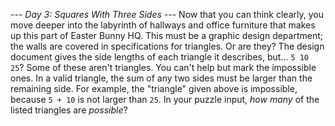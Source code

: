 *--- Day 3: Squares With Three Sides ---*
Now that you can think clearly, you move deeper into the labyrinth of hallways and office furniture that makes up this part of Easter Bunny HQ. This must be a graphic design department; the walls are covered in specifications for triangles.
Or are they?
The design document gives the side lengths of each triangle it describes, but... `5 10 25`?  Some of these aren't triangles. You can't help but mark the impossible ones.
In a valid triangle, the sum of any two sides must be larger than the remaining side.  For example, the "triangle" given above is impossible, because `5 + 10` is not larger than `25`.
In your puzzle input, _how many_ of the listed triangles are _possible_?
